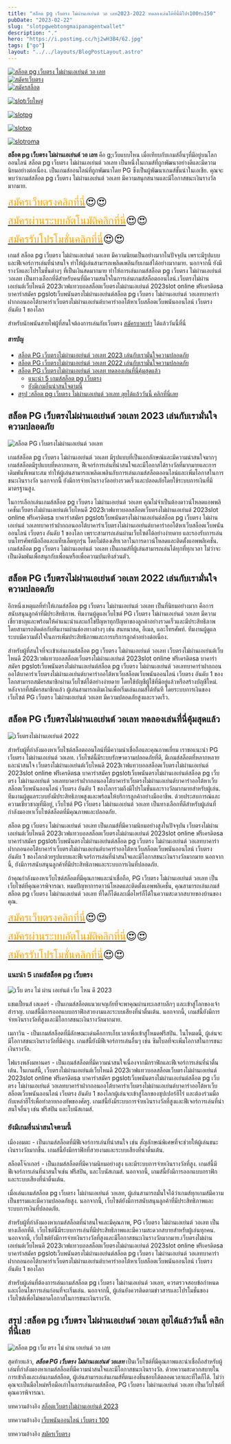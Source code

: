 ```yaml
---
title: "สล็อต pg เว็บตรง ไม่ผ่านเอเย่นต์ วอ เลท2023-2022 ทดลองเล่นได้ที่นี่่มีโปร100รับ150"
pubDate: "2023-02-22"
slug: "slotpgwebtongmaipanagentwallet"
description: "."
hero: "https://i.postimg.cc/hj2wH3B4/62.jpg"
tags: ["go"]
layout: "../../layouts/BlogPostLayout.astro"
---
```


<html lang="TH">



<a href="https://nazavip.com/26174/t41626o2r59456244323y2m2l464p4" rel="nofollow"><img alt="สล็อต pg เว็บตรง ไม่ผ่านเอเย่นต์ วอ เลท" src="https://xn--m3cisqgb6aza1f7e6cq.com/wp-content/uploads/2022/12/register-gmz.gif" /></a><br />
<a href="https://nazavip.com/26174/t41626o2r59456244323y2m2l464p4" rel="nofollow"><img alt="สมัครเว็บตรง" src="https://i.postimg.cc/T37gsGK3/rsz-1promotion.jpg" /></a><br />
<a href="https://nazavip.com/31951/t41626o2r59456244323y2m2l464p4" rel="nofollow"><img alt="สมัครสล็อต" src="https://i.postimg.cc/rwynXgNC/1536x438-300.jpg" /></a><br />

  <a href="https://nazavip.com/31951/t41626o2r59456244323y2m2l464p4" rel="nofollow"><img alt="slotเว็บใหญ่" src="https://i.postimg.cc/Dyps0gKc/1536x438-500.jpg" /></a><br />

  




  <a href="https://nazavip.com/31951/t41626o2r59456244323y2m2l464p4" rel="nofollow"><img alt="slotpg" src="https://i.postimg.cc/jjMrYLfC/image.gif" /></a><br />




  <a href="https://nazavip.com/31951/t41626o2r59456244323y2m2l464p4" rel="nofollow"><img alt="slotxo" src="https://i.postimg.cc/hvRF9w7R/1.gif" /></a><br />


  


  <a href="https://nazavip.com/31951/t41626o2r59456244323y2m2l464p4" rel="nofollow"><img alt="slotroma" src="https://i.postimg.cc/cJvcdLkX/image.gif" /></a><br />



**สล็อต pg เว็บตรง ไม่ผ่านเอเย่นต์ วอ เลท**  คือ g;เว็บแบบไหน เมื่อเทียบกับเกมส์อื่นๆที่มีอยู่บนโลกออนไลน์ สล็อต pg เว็บตรง ไม่ผ่านเอเย่นต์ วอเลท เป็นหนึ่งในเกมส์ที่ถูกพัฒนาอย่างดีและมีความนิยมอย่างต่อเนื่อง. เป็นเกมส์ออนไลน์ที่ถูกพัฒนาโดย PG ซึ่งเป็นผู้พัฒนาเกมส์ชั้นนำในเอเชีย. คุณจะพบว่าเกมส์สล็อต pg เว็บตรง ไม่ผ่านเอเย่นต์ วอเลท มีความสนุกสนานและมีโอกาสชนะเงินรางวัลมากมาย.

<font size= "5">[<span style="color:orange">สมัครเว็บตรงคลิกที่นี่</span>](https://nazavip.com/26174/t41626o2r59456244323y2m2l464p4)😍😍</font>

<font size= "5">[<span style="color:orange">สมัครผ่านระบบอัตโนมัติคลิกที่นี่</span>](https://nazavip.com/26174/t41626o2r59456244323y2m2l464p4)😍😍</font>

<font size= "5">[<span style="color:orange">สมัครรับโปรโมชั่นคลิกที่นี</span>่](https://nazavip.com/26174/t41626o2r59456244323y2m2l464p4)😍😍</font>




เกมส์ สล็อต pg เว็บตรง ไม่ผ่านเอเย่นต์ วอเลท มีความนิยมเป็นอย่างมากในปัจจุบัน เพราะมีรูปแบบและฟีเจอร์การเล่นที่น่าสนใจ ทำให้ผู้เล่นสามารถเพลิดเพลินกับเกมส์ได้อย่างมากมาย. นอกจากนี้ ยังมีรางวัลและโปรโมชั่นต่างๆ ที่เป็นเงินสดมากมาย ทำให้การเล่นเกมส์สล็อต pg เว็บตรง ไม่ผ่านเอเย่นต์ วอเลท เป็นทางเลือกที่ดีสำหรับคนที่มีความสนใจในการเล่นเกมส์สล็อตออนไลน์.เว็บตรงไม่ผ่านเอเย่นต์เว็บไหนดี 2023เวฟแทวบอลสล็อตเว็บตรงไม่ผ่านเอเย่นต์ 2023slot online ฟรีเครดิตsa บาคาร่าสมัคร pgslotเว็บพนันตรงไม่ผ่านเอเย่นต์สล็อต pg เว็บตรง ไม่ผ่านเอเย่นต์ วอเลทบาคาร่าฝากถอนออโต้บาคาร่าเว็บตรงไม่ผ่านเอเย่นต์บาคาร่าออโต้หาเว็บสล็อตเว็บพนันออนไลน์ เว็บตรง อันดับ 1 ของโลก



สำหรับนักพนันสายไพ่ผู้ที่สนใจต้องการเล่นกับเว็บตรง [สมัครบาคาร่า](https://ascentconsultingjapan.com/) ได้แล้ววันนี้ที่นี่ 

#### สารบัญ
- [สล็อต PG เว็บตรงไม่ผ่านเอเย่นต์ วอเลท 2023 เล่นกับเรามั่นใจความปลอดภัย](#สล็อต-pg-เว็บตรงไม่ผ่านเอเย่นต์-วอเลท-2023-เล่นกับเรามั่นใจความปลอดภัย)
- [สล็อต PG เว็บตรงไม่ผ่านเอเย่นต์ วอเลท 2022 เล่นกับเรามั่นใจความปลอดภัย](#สล็อต-pg-เว็บตรงไม่ผ่านเอเย่นต์-วอเลท-2022-เล่นกับเรามั่นใจความปลอดภัย)
- [สล็อต PG เว็บตรงไม่ผ่านเอเย่นต์ วอเลท ทดลองเล่นที่นี่คุ้มสุดแล้ว](#สล็อต-pg-เว็บตรงไม่ผ่านเอเย่นต์-วอเลท-ทดลองเล่นที่นี่คุ้มสุดแล้ว)
  - [แนะนำ 5 เกมส์สล็อต pg เว็บตรง ](#แนะนำ-5-เกมส์สล็อต-pg-เว็บตรง-)
  - [ยังมีเกมอื่นน่าสนใจตามนี้ ](#ยังมีเกมอื่นน่าสนใจตามนี้-)
- [สรุป :สล็อต pg เว็บตรง ไม่ผ่านเอเย่นต์ วอเลท ลุยได้แล้ววันนี้ คลิกที่นี่เลย](#สรุป-สล็อต-pg-เว็บตรง-ไม่ผ่านเอเย่นต์-วอเลท-ลุยได้แล้ววันนี้-คลิกที่นี่เลย)




##  สล็อต PG เว็บตรงไม่ผ่านเอเย่นต์ วอเลท 2023 เล่นกับเรามั่นใจความปลอดภัย<a name="01"></a>




![สล็อต PG เว็บตรงไม่ผ่านเอเย่นต์ วอเลท](https://i.postimg.cc/hj2wH3B4/62.jpg)

เกมส์สล็อต pg เว็บตรง ไม่ผ่านเอเย่นต์ วอเลท มีรูปแบบที่เป็นเอกลักษณ์และมีความน่าสนใจมากๆ เกมส์สล็อตมีรูปแบบที่หลากหลาย, ฟีเจอร์การเล่นที่น่าสนใจและมีโอกาสได้รางวัลที่มากมายและการเดิมพันที่เหมาะสม ทำให้ผู้เล่นสามารถเพลิดเพลินกับการเล่นเกมส์สล็อตออนไลน์และเพิ่มโอกาสในการชนะเงินรางวัล นอกจากนี้ ยังมีการจ่ายเงินรางวัลอย่างรวดเร็วและปลอดภัยโดยใช้ระบบการเงินที่มีมาตรฐานสูง.

ในการเลือกเล่นเกมส์สล็อต pg เว็บตรง ไม่ผ่านเอเย่นต์ วอเลท คุณไม่จำเป็นต้องดาวน์โหลดแอพพลิเคชั่นเว็บตรงไม่ผ่านเอเย่นต์เว็บไหนดี 2023เวฟแทวบอลสล็อตเว็บตรงไม่ผ่านเอเย่นต์ 2023slot online ฟรีเครดิตsa บาคาร่าสมัคร pgslotเว็บพนันตรงไม่ผ่านเอเย่นต์สล็อต pg เว็บตรง ไม่ผ่านเอเย่นต์ วอเลทบาคาร่าฝากถอนออโต้บาคาร่าเว็บตรงไม่ผ่านเอเย่นต์บาคาร่าออโต้หาเว็บสล็อตเว็บพนันออนไลน์ เว็บตรง อันดับ 1 ของโลก เพราะสามารถเล่นผ่านเว็บไซต์ได้อย่างง่ายดาย และรองรับการเล่นบนโทรศัพท์มือถือและแท็บเล็ตทุกรุ่น โดยไม่ต้องเสียเวลาในการดาวน์โหลดและติดตั้งแอพพลิเคชั่น. เกมส์สล็อต pg เว็บตรง ไม่ผ่านเอเย่นต์ วอเลท เป็นเกมส์ที่ผู้เล่นสามารถเล่นได้ทุกที่ทุกเวลา ไม่ว่าจะเป็นเดิมพันเพื่อสนุกกับเพื่อนหรือเพื่อความบันเทิงส่วนตัว.

## สล็อต PG เว็บตรงไม่ผ่านเอเย่นต์ วอเลท 2022 เล่นกับเรามั่นใจความปลอดภัย<a name="02"></a>


อีกหนึ่งเหตุผลที่ทำให้เกมส์สล็อต pg เว็บตรง ไม่ผ่านเอเย่นต์ วอเลท เป็นที่นิยมอย่างมาก คือการสนับสนุนลูกค้าที่มีประสิทธิภาพ. ทีมงานผู้ดูแลเว็บไซต์ PG เว็บตรง ไม่ผ่านเอเย่นต์ วอเลท มีความเชี่ยวชาญและพร้อมให้คำแนะนำและแก้ไขปัญหาทุกปัญหาของลูกค้าอย่างรวดเร็วและมีประสิทธิภาพ โดยสามารถติดต่อกับทีมงานผ่านช่องทางต่างๆ เช่น สนทนาสด, อีเมล, และโทรศัพท์. ทีมงานผู้ดูแลระบบมีความตั้งใจในการเพิ่มประสิทธิภาพและการบริการลูกค้าอย่างต่อเนื่อง.

สำหรับผู้ที่สนใจที่จะเข้าเล่นเกมส์สล็อต pg เว็บตรง ไม่ผ่านเอเย่นต์ วอเลท เว็บตรงไม่ผ่านเอเย่นต์เว็บไหนดี 2023เวฟแทวบอลสล็อตเว็บตรงไม่ผ่านเอเย่นต์ 2023slot online ฟรีเครดิตsa บาคาร่าสมัคร pgslotเว็บพนันตรงไม่ผ่านเอเย่นต์สล็อต pg เว็บตรง ไม่ผ่านเอเย่นต์ วอเลทบาคาร่าฝากถอนออโต้บาคาร่าเว็บตรงไม่ผ่านเอเย่นต์บาคาร่าออโต้หาเว็บสล็อตเว็บพนันออนไลน์ เว็บตรง อันดับ 1 ของโลกสามารถสมัครสมาชิกผ่านเว็บไซต์ได้อย่างง่ายดาย โดยใช้บัญชีผู้ใช้ที่มีอยู่แล้วหรือสร้างบัญชีใหม่. หลังจากที่สมัครสมาชิกแล้ว ผู้เล่นสามารถเติมเงินเพื่อเริ่มเล่นเกมส์ได้ทันที โดยระบบการเงินของเว็บไซต์ PG เว็บตรง ไม่ผ่านเอเย่นต์ วอเลท มีความปลอดภัยสูงและรวดเร็ว.

## สล็อต PG เว็บตรงไม่ผ่านเอเย่นต์ วอเลท ทดลองเล่นที่นี่คุ้มสุดแล้ว<a name="03"></a>

![เว็บตรงไม่ผ่านเอเย่นต์ 2022](https://i.postimg.cc/cLfzsJSb/63.jpg)


สำหรับผู้ที่กำลังมองหาเว็บไซต์สล็อตออนไลน์ที่มีความน่าเชื่อถือและคุณภาพเยี่ยม เราขอแนะนำ PG เว็บตรง ไม่ผ่านเอเย่นต์ วอเลท. เว็บไซต์นี้มีระบบรักษาความปลอดภัยที่ดี, มีเกมส์สล็อตที่หลากหลายและน่าสนใจ เว็บตรงไม่ผ่านเอเย่นต์เว็บไหนดี 2023เวฟแทวบอลสล็อตเว็บตรงไม่ผ่านเอเย่นต์ 2023slot online ฟรีเครดิตsa บาคาร่าสมัคร pgslotเว็บพนันตรงไม่ผ่านเอเย่นต์สล็อต pg เว็บตรง ไม่ผ่านเอเย่นต์ วอเลทบาคาร่าฝากถอนออโต้บาคาร่าเว็บตรงไม่ผ่านเอเย่นต์บาคาร่าออโต้หาเว็บสล็อตเว็บพนันออนไลน์ เว็บตรง อันดับ 1 ของโลกรวมถึงมีโปรโมชั่นและรางวัลมากมายสำหรับผู้เล่น. ทีมงานผู้ดูแลระบบยังมีประสิทธิภาพสูงและพร้อมให้บริการลูกค้าอย่างมืออาชีพ. ด้วยประสบการณ์และความเชี่ยวชาญที่มีอยู่, เว็บไซต์ PG เว็บตรง ไม่ผ่านเอเย่นต์ วอเลท เป็นทางเลือกที่ดีสำหรับผู้เล่นที่กำลังมองหาเว็บไซต์สล็อตที่มีคุณภาพและปลอดภัย.

สล็อต pg เว็บตรง ไม่ผ่านเอเย่นต์ วอเลท เป็นเกมส์ที่มีความนิยมอย่างสูงในปัจจุบัน เว็บตรงไม่ผ่านเอเย่นต์เว็บไหนดี 2023เวฟแทวบอลสล็อตเว็บตรงไม่ผ่านเอเย่นต์ 2023slot online ฟรีเครดิตsa บาคาร่าสมัคร pgslotเว็บพนันตรงไม่ผ่านเอเย่นต์สล็อต pg เว็บตรง ไม่ผ่านเอเย่นต์ วอเลทบาคาร่าฝากถอนออโต้บาคาร่าเว็บตรงไม่ผ่านเอเย่นต์บาคาร่าออโต้หาเว็บสล็อตเว็บพนันออนไลน์ เว็บตรง อันดับ 1 ของโลกด้วยรูปแบบและฟีเจอร์การเล่นที่น่าสนใจและมีโอกาสชนะเงินรางวัลมากมาย นอกจากนี้, ยังมีการสนับสนุนลูกค้าที่มีประสิทธิภาพและระบบการเงินที่ปลอดภัย. 

ถ้าคุณกำลังมองหาเว็บไซต์สล็อตที่มีคุณภาพและน่าเชื่อถือ, PG เว็บตรง ไม่ผ่านเอเย่นต์ วอเลท เป็นเว็บไซต์ที่คุณควรพิจารณา. หมดปัญหาการดาวน์โหลดและติดตั้งแอพพลิเคชั่น, คุณสามารถเล่นเกมส์สล็อต pg เว็บตรง ไม่ผ่านเอเย่นต์ วอเลท ที่ใดก็ได้และเมื่อไหร่ก็ได้ในความสะดวกสบายของบ้านของคุณ.

<font size= "5">[<span style="color:orange">สมัครเว็บตรงคลิกที่นี่</span>](https://nazavip.com/26174/t41626o2r59456244323y2m2l464p4)😍😍</font>

<font size= "5">[<span style="color:orange">สมัครผ่านระบบอัตโนมัติคลิกที่นี่</span>](https://nazavip.com/26174/t41626o2r59456244323y2m2l464p4)😍😍</font>

<font size= "5">[<span style="color:orange">สมัครรับโปรโมชั่นคลิกที่นี</span>่](https://nazavip.com/26174/t41626o2r59456244323y2m2l464p4)😍😍</font>

 
### แนะนำ 5 เกมส์สล็อต pg เว็บตรง <a name="04"></a>

![เว็บ ตรง ไม่ ผ่าน เอเย่นต์ เว็บ ไหน ดี 2023](https://i.postimg.cc/V6JpPWLj/64.jpg)

แชมเปี้ยนส์ เลเดอร์ - เป็นเกมส์สล็อตแนวผจญภัยที่จะพาคุณผ่านทะเลสาบลึกๆ และเข้าสู่โลกของเจ้าสำราญ. เกมส์นี้มีการออกแบบกราฟิกสวยงามและระบบเสียงที่น่าตื่นเต้น. นอกจากนี้, เกมส์นี้ยังมีการจ่ายเงินรางวัลที่สูงและมีโอกาสชนะเงินรางวัลมากมาย.

เมกาวิน - เป็นเกมส์สล็อตที่มีลักษณะเด่นคือการเก็บเวลาเพื่อเข้าสู่โหมดฟรีสปิน. ในโหมดนี้, ผู้เล่นจะมีโอกาสชนะเงินรางวัลที่มีค่าสูง. เกมส์นี้ยังมีฟีเจอร์การเล่นอื่นๆ เช่น ซิมโบลที่จะเพิ่มโอกาสในการชนะเงินรางวัล.

ไฟแรงพลังมหานคร - เป็นเกมส์สล็อตที่มีความน่าสนใจเนื่องจากมีกราฟิกและฟีเจอร์การเล่นที่น่าตื่นเต้น. ในเกมส์นี้, เว็บตรงไม่ผ่านเอเย่นต์เว็บไหนดี 2023เวฟแทวบอลสล็อตเว็บตรงไม่ผ่านเอเย่นต์ 2023slot online ฟรีเครดิตsa บาคาร่าสมัคร pgslotเว็บพนันตรงไม่ผ่านเอเย่นต์สล็อต pg เว็บตรง ไม่ผ่านเอเย่นต์ วอเลทบาคาร่าฝากถอนออโต้บาคาร่าเว็บตรงไม่ผ่านเอเย่นต์บาคาร่าออโต้หาเว็บสล็อตเว็บพนันออนไลน์ เว็บตรง อันดับ 1 ของโลกผู้เล่นจะเข้าสู่โลกของซุปเปอร์ฮีโร่ และต้องร่วมมือกับเหล่าฮีโร่เพื่อทำลายกองทัพของศัตรู. เกมส์นี้ยังมีระบบการจ่ายเงินรางวัลที่สูงและฟีเจอร์การเล่นที่น่าสนใจอื่นๆ เช่น ฟรีสปิน และโบนัสเกมส์.

### ยังมีเกมอื่นน่าสนใจตามนี้ <a name="05"></a>

เมืองอมตะ - เป็นเกมส์สล็อตที่มีฟีเจอร์การเล่นที่น่าสนใจ เช่น สัญลักษณ์พิเศษที่จะช่วยให้ผู้เล่นชนะเงินรางวัลมากขึ้น. เกมส์นี้ยังมีกราฟิกที่สวยงามและระบบเสียงที่น่าตื่นเต้น.

สล็อตโจ๊กเกอร์ - เป็นเกมส์สล็อตที่มีความนิยมอย่างสูง และมีระบบการจ่ายเงินรางวัลที่สูง. เกมส์นี้มีฟีเจอร์การเล่นที่น่าสนใจเช่น ฟรีสปิน, และโบนัสเกมส์. นอกจากนี้, เกมส์นี้ยังมีการออกแบบกราฟิกและระบบเสียงที่น่าตื่นเต้น.

เมื่อเล่นเกมส์สล็อต pg เว็บตรง ไม่ผ่านเอเย่นต์ วอเลท, ผู้เล่นสามารถมั่นใจได้ว่าเกมส์ทุกเกมส์มีความเป็นธรรมและมีความปลอดภัยสูง. นอกจากนี้, เว็บไซต์ยังมีการสนับสนุนลูกค้าที่มีประสิทธิภาพและระบบการเงินที่ปลอดภัย.

สำหรับผู้ที่กำลังมองหาเกมส์สล็อตที่น่าสนใจและมีคุณภาพ, PG เว็บตรง ไม่ผ่านเอเย่นต์ วอเลท เป็นทางเลือกที่ดี. เว็บไซต์นี้มีระบบการเล่นที่มีประสิทธิภาพและมีความสะดวกสบายสำหรับผู้เล่นทุกคน. นอกจากนี้, เว็บไซต์ยังมีการจ่ายเงินรางวัลที่สูงและมีโอกาสชนะเงินรางวัลมากมาย.เว็บตรงไม่ผ่านเอเย่นต์เว็บไหนดี 2023เวฟแทวบอลสล็อตเว็บตรงไม่ผ่านเอเย่นต์ 2023slot online ฟรีเครดิตsa บาคาร่าสมัคร pgslotเว็บพนันตรงไม่ผ่านเอเย่นต์สล็อต pg เว็บตรง ไม่ผ่านเอเย่นต์ วอเลทบาคาร่าฝากถอนออโต้บาคาร่าเว็บตรงไม่ผ่านเอเย่นต์บาคาร่าออโต้หาเว็บสล็อตเว็บพนันออนไลน์ เว็บตรง อันดับ 1 ของโลก

สำหรับผู้เล่นที่ต้องการเล่นเกมส์สล็อต pg เว็บตรง ไม่ผ่านเอเย่นต์ วอเลท, ควรตรวจสอบข้อกำหนดและเงื่อนไขการเล่นก่อนที่จะเริ่มเล่น. นอกจากนี้, ผู้เล่นยังควรติดตามข่าวสารและโปรโมชั่นของเว็บไซต์เพื่อไม่พลาดโอกาสในการชนะเงินรางวัล.




## สรุป :สล็อต pg เว็บตรง ไม่ผ่านเอเย่นต์ วอเลท ลุยได้แล้ววันนี้ คลิกที่นี่เลย<a name="06"></a>

![สล็อต pg เว็บ ตรง ไม่ ผ่าน เอเย่นต์ วอ เลท](https://i.postimg.cc/tCpkhzQ2/65.jpg)



สุดท้ายแล้ว,  ***สล็อต PG เว็บตรง ไม่ผ่านเอเย่นต์ วอเลท***  เป็นเว็บไซต์ที่มีคุณภาพและน่าเชื่อถือสำหรับผู้เล่นที่กำลังมองหาเกมส์สล็อตที่มีความน่าสนใจและมีโอกาสชนะเงินรางวัล. ด้วยความสะดวกสบายในการเข้าถึงและเล่นเกมส์สล็อต, ผู้เล่นสามารถเล่นเกมส์ที่ตนเองชื่นชอบได้ตลอดเวลาและที่ใดก็ได้. ไม่ว่าคุณจะเป็นมือใหม่หรือมือเก๋าในการเล่นเกมส์สล็อต, PG เว็บตรง ไม่ผ่านเอเย่นต์ วอเลท เป็นเว็บไซต์ที่คุณควรพิจารณา.





บทความอ้างอิง [สล็อตเว็บตรงไม่ผ่านเอเย่นต์ 2023](https://www.ourtask.org/)

บทความอ้างอิง [เว็บพนันออนไลน์ เว็บตรง 100](https://coltsauthorizedshop.com/)

บทความอ้างอิง [สมัครเว็บตรง](https://www.ourtask.org/posts/registerwebtong/)







<script src="https://apps.elfsight.com/p/platform.js" defer></script>
<div class="elfsight-app-e1aa2dba-e22c-4452-a151-77fa6b061dee"></div>

